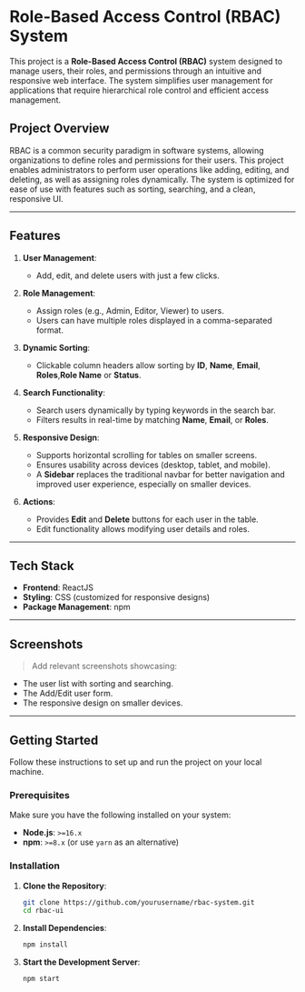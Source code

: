 # Role-Based Access Control (RBAC) System

This project is a **Role-Based Access Control (RBAC)** system designed to manage users, their roles, and permissions through an intuitive and responsive web interface. The system simplifies user management for applications that require hierarchical role control and efficient access management.

## Project Overview

RBAC is a common security paradigm in software systems, allowing organizations to define roles and permissions for their users. This project enables administrators to perform user operations like adding, editing, and deleting, as well as assigning roles dynamically. The system is optimized for ease of use with features such as sorting, searching, and a clean, responsive UI.

---

## Features

1. **User Management**:
   - Add, edit, and delete users with just a few clicks.

2. **Role Management**:
   - Assign roles (e.g., Admin, Editor, Viewer) to users.
   - Users can have multiple roles displayed in a comma-separated format.

3. **Dynamic Sorting**:
   - Clickable column headers allow sorting by **ID**, **Name**, **Email**, **Roles**,**Role Name** or **Status**.

4. **Search Functionality**:
   - Search users dynamically by typing keywords in the search bar.
   - Filters results in real-time by matching **Name**, **Email**, or **Roles**.

5. **Responsive Design**:
   - Supports horizontal scrolling for tables on smaller screens.
   - Ensures usability across devices (desktop, tablet, and mobile).
   - A **Sidebar** replaces the traditional navbar for better navigation and improved user experience,  especially on smaller devices.


6. **Actions**:
   - Provides **Edit** and **Delete** buttons for each user in the table.
   - Edit functionality allows modifying user details and roles.

---

## Tech Stack

- **Frontend**: ReactJS
- **Styling**: CSS (customized for responsive designs)
- **Package Management**: npm

---

## Screenshots

> Add relevant screenshots showcasing:
- The user list with sorting and searching.
- The Add/Edit user form.
- The responsive design on smaller devices.

---

## Getting Started
 
Follow these instructions to set up and run the project on your local machine.

### Prerequisites

Make sure you have the following installed on your system:
- **Node.js**: `>=16.x`
- **npm**: `>=8.x` (or use `yarn` as an alternative)

### Installation

1. **Clone the Repository**:
   ```bash
   git clone https://github.com/yourusername/rbac-system.git
   cd rbac-ui
2. **Install Dependencies**:
   ```bash
   npm install
3. **Start the Development Server**:
   ```bash
   npm start


